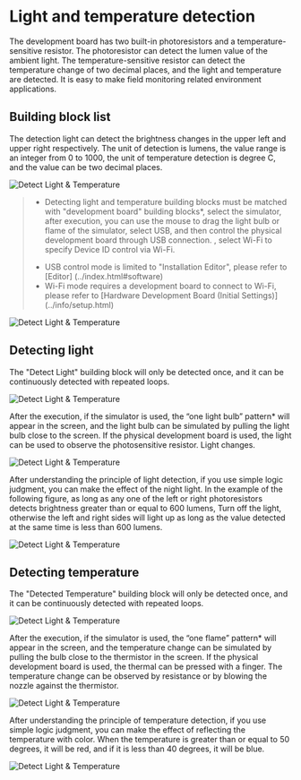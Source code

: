 # Light and temperature detection

The development board has two built-in photoresistors and a temperature-sensitive resistor. The photoresistor can detect the lumen value of the ambient light. The temperature-sensitive resistor can detect the temperature change of two decimal places, and the light and temperature are detected. It is easy to make field monitoring related environment applications.

## Building block list

The detection light can detect the brightness changes in the upper left and upper right respectively. The unit of detection is lumens, the value range is an integer from 0 to 1000, the unit of temperature detection is degree C, and the value can be two decimal places.

![Detect Light & Temperature](../images/zh-tw/docs/webbit/board/photocell-thermistor-01.jpg)

> * Detecting light and temperature building blocks must be matched with "development board" building blocks*, select the simulator, after execution, you can use the mouse to drag the light bulb or flame of the simulator, select USB, and then control the physical development board through USB connection. , select Wi-Fi to specify Device ID control via Wi-Fi.
> - USB control mode is limited to "Installation Editor", please refer to [Editor] (../index.html#software)
> - Wi-Fi mode requires a development board to connect to Wi-Fi, please refer to [Hardware Development Board (Initial Settings)] (../info/setup.html)

![Detect Light & Temperature](../images/zh-tw/docs/webbit/board/photocell-thermistor-08.jpg)


## Detecting light

The "Detect Light" building block will only be detected once, and it can be continuously detected with repeated loops.

![Detect Light & Temperature](../images/zh-tw/docs/webbit/board/photocell-thermistor-02.jpg)

After the execution, if the simulator is used, the “one light bulb” pattern* will appear in the screen, and the light bulb can be simulated by pulling the light bulb close to the screen. If the physical development board is used, the light can be used to observe the photosensitive resistor. Light changes.

![Detect Light & Temperature](../images/zh-tw/docs/webbit/board/photocell-thermistor-03.gif)

After understanding the principle of light detection, if you use simple logic judgment, you can make the effect of the night light. In the example of the following figure, as long as any one of the left or right photoresistors detects brightness greater than or equal to 600 lumens, Turn off the light, otherwise the left and right sides will light up as long as the value detected at the same time is less than 600 lumens.

![Detect Light & Temperature](../images/zh-tw/docs/webbit/board/photocell-thermistor-04.gif)

## Detecting temperature

The "Detected Temperature" building block will only be detected once, and it can be continuously detected with repeated loops.

![Detect Light & Temperature](../images/zh-tw/docs/webbit/board/photocell-thermistor-05.jpg)

After the execution, if the simulator is used, the “one flame” pattern* will appear in the screen, and the temperature change can be simulated by pulling the bulb close to the thermistor in the screen. If the physical development board is used, the thermal can be pressed with a finger. The temperature change can be observed by resistance or by blowing the nozzle against the thermistor.

![Detect Light & Temperature](../images/zh-tw/docs/webbit/board/photocell-thermistor-06.gif)

After understanding the principle of temperature detection, if you use simple logic judgment, you can make the effect of reflecting the temperature with color. When the temperature is greater than or equal to 50 degrees, it will be red, and if it is less than 40 degrees, it will be blue.

![Detect Light & Temperature](../images/zh-tw/docs/webbit/board/photocell-thermistor-07.gif)